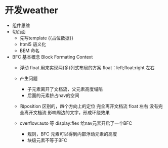# 开发weather

- 组件思维
- 切页面
  - 先写template {{占位数据}}
  - html5 语义化
  - BEM 命名
- BFC 基本概念
  Block Formating Context
  - 浮动 float 用来实现两(多)列式布局的方案
    float：left;float:right 左右
  - 产生问题
    - 子元素离开了文档流，父元素高度塌陷
    - 后面的元素挤占nav的空间
  - 和position 区别的，四个方向上的定位 完全离开文档流
    float 左右 没有完全离开文档流 影响周边的文字，形成环绕效果

  - overflow:auto 等 display:flex 给nav元素开启了一个BFC
    - 规则，BFC 元素可以得到内部浮动元素的高度
    - 块级元素不等于BFC 